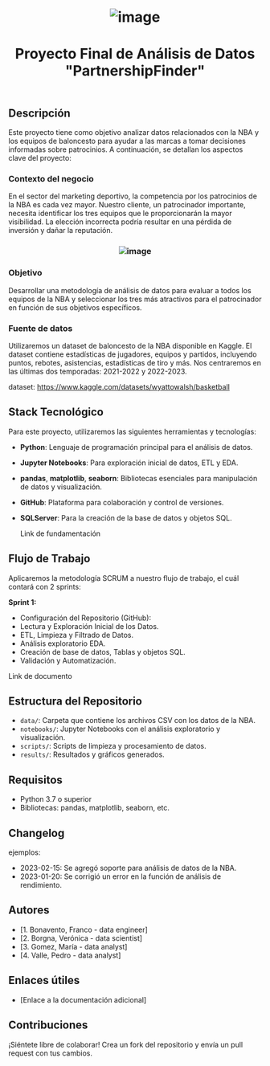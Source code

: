 # <p align="center"> ![image](https://github.com/user-attachments/assets/e0ab7a59-f959-4de4-a0ab-0ac2c90fefe2) </p> 

# <p align="center"> Proyecto Final de Análisis de Datos "PartnershipFinder" </p> 

##  <br> Descripción </br>

Este proyecto tiene como objetivo analizar datos relacionados con la NBA y los equipos de baloncesto para ayudar a las marcas a tomar decisiones informadas sobre patrocinios. A continuación, se detallan los aspectos clave del proyecto: 

### Contexto del negocio

En el sector del marketing deportivo, la competencia por los patrocinios de la NBA es cada vez mayor. Nuestro cliente, un patrocinador importante, necesita identificar los tres equipos que le proporcionarán la mayor visibilidad. La elección incorrecta podría resultar en una pérdida de inversión y dañar la reputación.

### <p align="center"> ![image](https://github.com/user-attachments/assets/3394475c-938d-4867-8de8-71e83268ec52) </p> 

### Objetivo

Desarrollar una metodología de análisis de datos para evaluar a todos los equipos de la NBA y seleccionar los tres más atractivos para el patrocinador en función de sus objetivos específicos.

### Fuente de datos

Utilizaremos un dataset de baloncesto de la NBA disponible en Kaggle. El dataset contiene estadísticas de jugadores, equipos y partidos, incluyendo puntos, rebotes, asistencias, estadísticas de tiro y más. Nos centraremos en las últimas dos temporadas: 2021-2022 y 2022-2023.

dataset: https://www.kaggle.com/datasets/wyattowalsh/basketball

## Stack Tecnológico
Para este proyecto, utilizaremos las siguientes herramientas y tecnologías:

- **Python**: Lenguaje de programación principal para el análisis de datos.
- **Jupyter Notebooks**: Para exploración inicial de datos, ETL y EDA.
- **pandas**, **matplotlib**, **seaborn**: Bibliotecas esenciales para manipulación de datos y visualización.
- **GitHub**: Plataforma para colaboración y control de versiones.
- **SQLServer**: Para la creación de la base de datos y objetos SQL.

  Link de fundamentación

## Flujo de Trabajo
Aplicaremos la metodología SCRUM a nuestro flujo de trabajo, el cuál contará con 2 sprints:

**Sprint 1:**
- Configuración del Repositorio (GitHub):
- Lectura y Exploración Inicial de los Datos.
- ETL, Limpieza y Filtrado de Datos.
- Análisis exploratorio EDA.
- Creación de base de datos, Tablas y objetos SQL.
- Validación y Automatización.
	
Link de documento  

## Estructura del Repositorio
- `data/`: Carpeta que contiene los archivos CSV con los datos de la NBA.
- `notebooks/`: Jupyter Notebooks con el análisis exploratorio y visualización.
- `scripts/`: Scripts de limpieza y procesamiento de datos.
- `results/`: Resultados y gráficos generados.

## Requisitos
- Python 3.7 o superior
- Bibliotecas: pandas, matplotlib, seaborn, etc.

## Changelog
ejemplos:
* 2023-02-15: Se agregó soporte para análisis de datos de la NBA.
* 2023-01-20: Se corrigió un error en la función de análisis de rendimiento.

## Autores

* [1.	Bonavento, Franco - data engineer]
* [2.	Borgna, Verónica - data scientist]
* [3.	Gomez, María - data analyst]
* [4.	Valle, Pedro - data analyst]

## Enlaces útiles

* [Enlace a la documentación adicional]

## Contribuciones
¡Siéntete libre de colaborar! Crea un fork del repositorio y envía un pull request con tus cambios.
  






